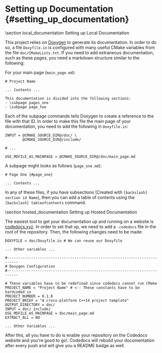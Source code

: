 # Setting up Documentation {#setting_up_documentation}

\section local_documentation Setting up Local Documentation

This project relies on [Doxygen](http://www.doxygen.org/) to generate its documentation. In order to do so, a file `Doxyfile.in` is configured with many useful CMake variables from the file `doc/CMakeLists.txt`.
If you need to add extraneous documentation, such as these pages, you need a markdown structure similar to the following:

For your main page (`main_page.md`):

    # Project Name
    
    ... Contents ...
    
    This documentation is divided into the following sections:
    - \subpage pages_one
    - \subpage page_two

Each of the subpage commands tells Doxygen to create a reference to the file with that ID. In order to make this file the main page of your documentation, you need to add the following in `Doxyfile.in`:

    INPUT = @CMAKE_SOURCE_DIR@/doc/ \
            @CMAKE_SOURCE_DIR@/include/

    # ...

    USE_MDFILE_AS_MAINPAGE = @CMAKE_SOURCE_DIR@/doc/main_page.md

A subpage might looks as follows (`page_one.md`):

    # Page One {#page_one}
    
    ... Contents ...

In any of these files, if you have subsections (Created with `[backslash] section id Name`), then you can add a table of contents using the `[backslash] tableofcontents` command.

\section hosted_documentation Setting up Hosted Documentation

The easiest tool to get your documentation up and running on a website is [codedocs.xyz](https://codedocs.xyz/). In order to set that up, we need to add a `.codedocs` file in the root of the repository. Then, the following changes need to be made:

    DOXYFILE = doc/Doxyfile.in # We can reuse our Doxyfile
    
    ... Other variables ...
    
    #---------------------------------------------------------------------------
    # Doxygen Configuration
    #---------------------------------------------------------------------------
    
    # These variables have to be redefined since codedocs cannot run CMake
    PROJECT_NAME = "Project Name" # <-- These constants have to be hardcoded in
    PROJECT_NUMBER = 0.1.0
    PROJECT_BRIEF = "A cross-platform C++14 project template"
    OUTPUT_DIRECTORY = doc/
    INPUT = doc/ include/
    USE_MDFILE_AS_MAINPAGE = doc/main_page.md
    EXTRACT_ALL = NO

    ... Other Variables ...

After this, all you have to do is enable your repository on the Codedocs website and you're good to go!. Codedocs will rebuild your documentation after every push and will give you a README badge as well.

